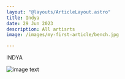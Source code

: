```yaml
---
layout: "@layouts/ArticleLayout.astro"
title: Indya
date: 29 Jun 2023
description: All artisrts
image: /images/my-first-article/bench.jpg

---
```

INDYA

![image text](/images/my-first-article/moyin.jpg)